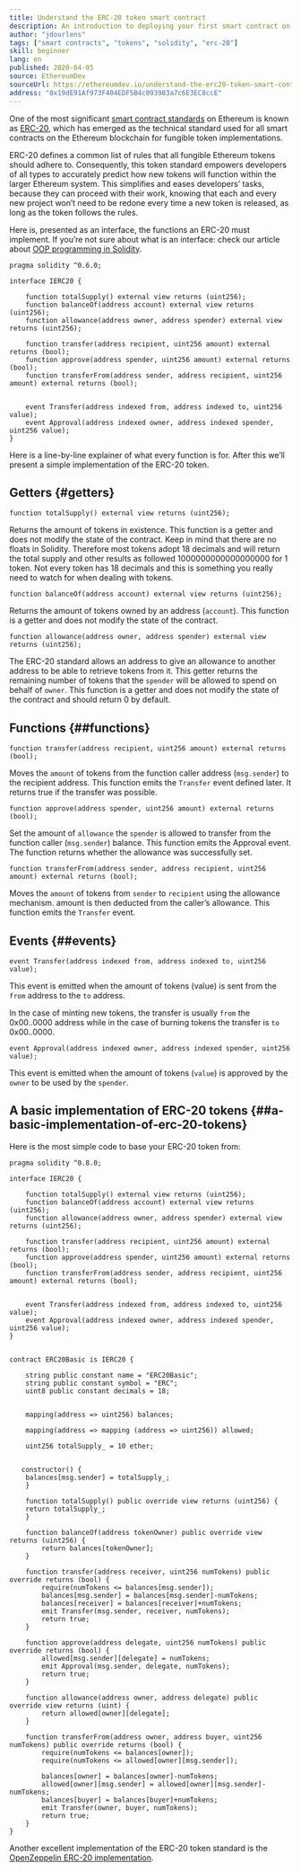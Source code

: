 ```yaml
---
title: Understand the ERC-20 token smart contract
description: An introduction to deploying your first smart contract on an Ethereum test network
author: "jdourlens"
tags: ["smart contracts", "tokens", "solidity", "erc-20"]
skill: beginner
lang: en
published: 2020-04-05
source: EthereumDev
sourceUrl: https://ethereumdev.io/understand-the-erc20-token-smart-contract/
address: "0x19dE91Af973F404EDF5B4c093983a7c6E3EC8ccE"
---
```


One of the most significant [smart contract standards](/developers/docs/standards/) on Ethereum is known as [ERC-20](/developers/docs/standards/tokens/erc-20/), which has emerged as the technical standard used for all smart contracts on the Ethereum blockchain for fungible token implementations.

ERC-20 defines a common list of rules that all fungible Ethereum tokens should adhere to. Consequently, this token standard empowers developers of all types to accurately predict how new tokens will function within the larger Ethereum system. This simplifies and eases developers’ tasks, because they can proceed with their work, knowing that each and every new project won’t need to be redone every time a new token is released, as long as the token follows the rules.

Here is, presented as an interface, the functions an ERC-20 must implement. If you’re not sure about what is an interface: check our article about [OOP programming in Solidity](https://ethereumdev.io/inheritance-in-solidity-contracts-are-classes/).

```solidity
pragma solidity ^0.6.0;

interface IERC20 {

    function totalSupply() external view returns (uint256);
    function balanceOf(address account) external view returns (uint256);
    function allowance(address owner, address spender) external view returns (uint256);

    function transfer(address recipient, uint256 amount) external returns (bool);
    function approve(address spender, uint256 amount) external returns (bool);
    function transferFrom(address sender, address recipient, uint256 amount) external returns (bool);


    event Transfer(address indexed from, address indexed to, uint256 value);
    event Approval(address indexed owner, address indexed spender, uint256 value);
}
```

Here is a line-by-line explainer of what every function is for. After this we’ll present a simple implementation of the ERC-20 token.

## Getters \{#getters}

```solidity
function totalSupply() external view returns (uint256);
```

Returns the amount of tokens in existence. This function is a getter and does not modify the state of the contract. Keep in mind that there are no floats in Solidity. Therefore most tokens adopt 18 decimals and will return the total supply and other results as followed 1000000000000000000 for 1 token. Not every token has 18 decimals and this is something you really need to watch for when dealing with tokens.

```solidity
function balanceOf(address account) external view returns (uint256);
```

Returns the amount of tokens owned by an address (`account`). This function is a getter and does not modify the state of the contract.

```solidity
function allowance(address owner, address spender) external view returns (uint256);
```

The ERC-20 standard allows an address to give an allowance to another address to be able to retrieve tokens from it. This getter returns the remaining number of tokens that the `spender` will be allowed to spend on behalf of `owner`. This function is a getter and does not modify the state of the contract and should return 0 by default.

## Functions \{##functions}

```solidity
function transfer(address recipient, uint256 amount) external returns (bool);
```

Moves the `amount` of tokens from the function caller address (`msg.sender`) to the recipient address. This function emits the `Transfer` event defined later. It returns true if the transfer was possible.

```solidity
function approve(address spender, uint256 amount) external returns (bool);
```

Set the amount of `allowance` the `spender` is allowed to transfer from the function caller (`msg.sender`) balance. This function emits the Approval event. The function returns whether the allowance was successfully set.

```solidity
function transferFrom(address sender, address recipient, uint256 amount) external returns (bool);
```

Moves the `amount` of tokens from `sender` to `recipient` using the allowance mechanism. amount is then deducted from the caller’s allowance. This function emits the `Transfer` event.

## Events \{##events}

```solidity
event Transfer(address indexed from, address indexed to, uint256 value);
```

This event is emitted when the amount of tokens (value) is sent from the `from` address to the `to` address.

In the case of minting new tokens, the transfer is usually `from` the 0x00..0000 address while in the case of burning tokens the transfer is `to` 0x00..0000.

```solidity
event Approval(address indexed owner, address indexed spender, uint256 value);
```

This event is emitted when the amount of tokens (`value`) is approved by the `owner` to be used by the `spender`.

## A basic implementation of ERC-20 tokens \{##a-basic-implementation-of-erc-20-tokens}

Here is the most simple code to base your ERC-20 token from:

```solidity
pragma solidity ^0.8.0;

interface IERC20 {

    function totalSupply() external view returns (uint256);
    function balanceOf(address account) external view returns (uint256);
    function allowance(address owner, address spender) external view returns (uint256);

    function transfer(address recipient, uint256 amount) external returns (bool);
    function approve(address spender, uint256 amount) external returns (bool);
    function transferFrom(address sender, address recipient, uint256 amount) external returns (bool);


    event Transfer(address indexed from, address indexed to, uint256 value);
    event Approval(address indexed owner, address indexed spender, uint256 value);
}


contract ERC20Basic is IERC20 {

    string public constant name = "ERC20Basic";
    string public constant symbol = "ERC";
    uint8 public constant decimals = 18;


    mapping(address => uint256) balances;

    mapping(address => mapping (address => uint256)) allowed;

    uint256 totalSupply_ = 10 ether;


   constructor() {
	balances[msg.sender] = totalSupply_;
    }

    function totalSupply() public override view returns (uint256) {
	return totalSupply_;
    }

    function balanceOf(address tokenOwner) public override view returns (uint256) {
        return balances[tokenOwner];
    }

    function transfer(address receiver, uint256 numTokens) public override returns (bool) {
        require(numTokens <= balances[msg.sender]);
        balances[msg.sender] = balances[msg.sender]-numTokens;
        balances[receiver] = balances[receiver]+numTokens;
        emit Transfer(msg.sender, receiver, numTokens);
        return true;
    }

    function approve(address delegate, uint256 numTokens) public override returns (bool) {
        allowed[msg.sender][delegate] = numTokens;
        emit Approval(msg.sender, delegate, numTokens);
        return true;
    }

    function allowance(address owner, address delegate) public override view returns (uint) {
        return allowed[owner][delegate];
    }

    function transferFrom(address owner, address buyer, uint256 numTokens) public override returns (bool) {
        require(numTokens <= balances[owner]);
        require(numTokens <= allowed[owner][msg.sender]);

        balances[owner] = balances[owner]-numTokens;
        allowed[owner][msg.sender] = allowed[owner][msg.sender]-numTokens;
        balances[buyer] = balances[buyer]+numTokens;
        emit Transfer(owner, buyer, numTokens);
        return true;
    }
}
```

Another excellent implementation of the ERC-20 token standard is the [OpenZeppelin ERC-20 implementation](https://github.com/OpenZeppelin/openzeppelin-contracts/tree/master/contracts/token/ERC20).
